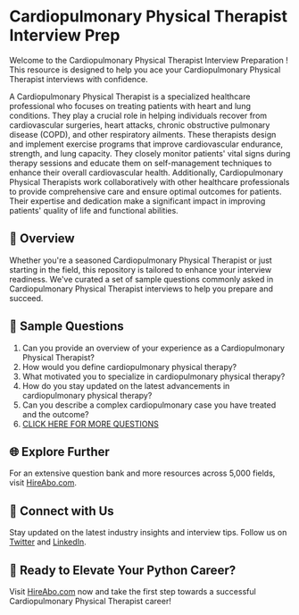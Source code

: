 # Cardiopulmonary Physical Therapist Interview Prep

Welcome to the Cardiopulmonary Physical Therapist Interview Preparation ! This resource is designed to help you ace your Cardiopulmonary Physical Therapist interviews with confidence.

A Cardiopulmonary Physical Therapist is a specialized healthcare professional who focuses on treating patients with heart and lung conditions. They play a crucial role in helping individuals recover from cardiovascular surgeries, heart attacks, chronic obstructive pulmonary disease (COPD), and other respiratory ailments. These therapists design and implement exercise programs that improve cardiovascular endurance, strength, and lung capacity. They closely monitor patients' vital signs during therapy sessions and educate them on self-management techniques to enhance their overall cardiovascular health. Additionally, Cardiopulmonary Physical Therapists work collaboratively with other healthcare professionals to provide comprehensive care and ensure optimal outcomes for patients. Their expertise and dedication make a significant impact in improving patients' quality of life and functional abilities.

## 🚀 Overview

Whether you're a seasoned Cardiopulmonary Physical Therapist or just starting in the field, this repository is tailored to enhance your interview readiness. We've curated a set of sample questions commonly asked in Cardiopulmonary Physical Therapist interviews to help you prepare and succeed.

## 📝 Sample Questions

1. Can you provide an overview of your experience as a Cardiopulmonary Physical Therapist?
2. How would you define cardiopulmonary physical therapy?
3. What motivated you to specialize in cardiopulmonary physical therapy?
4. How do you stay updated on the latest advancements in cardiopulmonary physical therapy?
5. Can you describe a complex cardiopulmonary case you have treated and the outcome?
6. [CLICK HERE FOR MORE QUESTIONS](https://hireabo.com/job/2_2_6/Cardiopulmonary%20Physical%20Therapist)

## 🌐 Explore Further

For an extensive question bank and more resources across 5,000 fields, visit [HireAbo.com](https://www.hireabo.com).

## 📱 Connect with Us

Stay updated on the latest industry insights and interview tips. Follow us on [Twitter](https://twitter.com/hireabo) and [LinkedIn](https://www.linkedin.com/in/hire-abo-3609972a8/).

## 🚀 Ready to Elevate Your Python Career?

Visit [HireAbo.com](https://www.hireabo.com) now and take the first step towards a successful Cardiopulmonary Physical Therapist career!